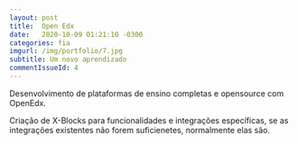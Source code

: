 ```yaml
---
layout: post
title:  Open Edx
date:   2020-10-09 01:21:10 -0300
categories: fia
imgurl: /img/portfolio/7.jpg
subtitle: Um novo aprendizado
commentIssueId: 4
---
```

Desenvolvimento de plataformas de ensino completas e opensource com OpenEdx.

Criação de X-Blocks para funcionalidades e integrações específicas, se as integrações existentes não forem suficienetes, normalmente elas são.




[jekyll-docs]: http://jekyllrb.com/docs/home
[jekyll-gh]:   https://github.com/jekyll/jekyll
[jekyll-talk]: https://talk.jekyllrb.com/
